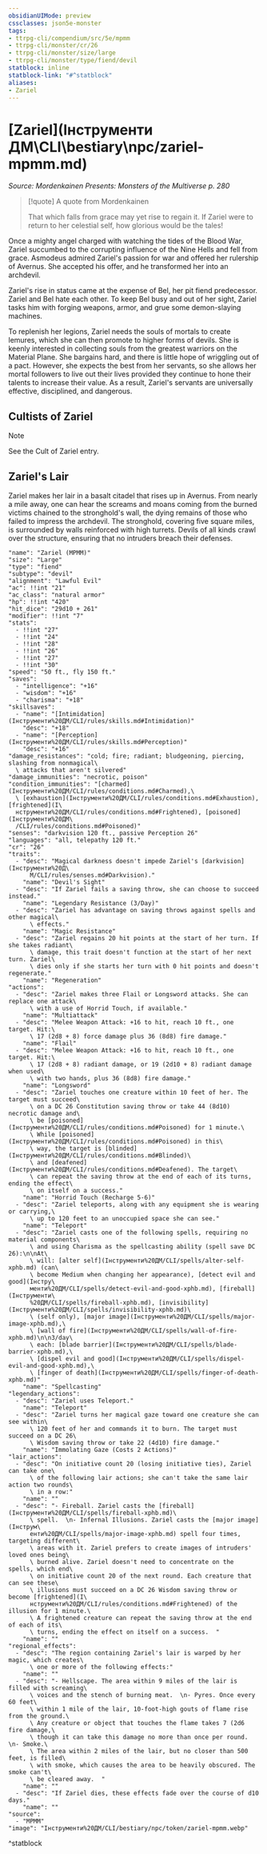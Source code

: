 ```yaml
---
obsidianUIMode: preview
cssclasses: json5e-monster
tags:
- ttrpg-cli/compendium/src/5e/mpmm
- ttrpg-cli/monster/cr/26
- ttrpg-cli/monster/size/large
- ttrpg-cli/monster/type/fiend/devil
statblock: inline
statblock-link: "#^statblock"
aliases:
- Zariel
---
```

# [Zariel](Інструменти ДМ\CLI\bestiary\npc/zariel-mpmm.md)
*Source: Mordenkainen Presents: Monsters of the Multiverse p. 280*  

> [!quote] A quote from Mordenkainen  
> 
> That which falls from grace may yet rise to regain it. If Zariel were to return to her celestial self, how glorious would be the tales!

Once a mighty angel charged with watching the tides of the Blood War, Zariel succumbed to the corrupting influence of the Nine Hells and fell from grace. Asmodeus admired Zariel's passion for war and offered her rulership of Avernus. She accepted his offer, and he transformed her into an archdevil.

Zariel's rise in status came at the expense of Bel, her pit fiend predecessor. Zariel and Bel hate each other. To keep Bel busy and out of her sight, Zariel tasks him with forging weapons, armor, and grue some demon-slaying machines.

To replenish her legions, Zariel needs the souls of mortals to create lemures, which she can then promote to higher forms of devils. She is keenly interested in collecting souls from the greatest warriors on the Material Plane. She bargains hard, and there is little hope of wriggling out of a pact. However, she expects the best from her servants, so she allows her mortal followers to live out their lives provided they continue to hone their talents to increase their value. As a result, Zariel's servants are universally effective, disciplined, and dangerous.

## Cultists of Zariel

> [!note]
> See the Cult of Zariel entry.

## Zariel's Lair

Zariel makes her lair in a basalt citadel that rises up in Avernus. From nearly a mile away, one can hear the screams and moans coming from the burned victims chained to the stronghold's wall, the dying remains of those who failed to impress the archdevil. The stronghold, covering five square miles, is surrounded by walls reinforced with high turrets. Devils of all kinds crawl over the structure, ensuring that no intruders breach their defenses.

```statblock
"name": "Zariel (MPMM)"
"size": "Large"
"type": "fiend"
"subtype": "devil"
"alignment": "Lawful Evil"
"ac": !!int "21"
"ac_class": "natural armor"
"hp": !!int "420"
"hit_dice": "29d10 + 261"
"modifier": !!int "7"
"stats":
  - !!int "27"
  - !!int "24"
  - !!int "28"
  - !!int "26"
  - !!int "27"
  - !!int "30"
"speed": "50 ft., fly 150 ft."
"saves":
  - "intelligence": "+16"
  - "wisdom": "+16"
  - "charisma": "+18"
"skillsaves":
  - "name": "[Intimidation](Інструменти%20ДМ/CLI/rules/skills.md#Intimidation)"
    "desc": "+18"
  - "name": "[Perception](Інструменти%20ДМ/CLI/rules/skills.md#Perception)"
    "desc": "+16"
"damage_resistances": "cold; fire; radiant; bludgeoning, piercing, slashing from nonmagical\
  \ attacks that aren't silvered"
"damage_immunities": "necrotic, poison"
"condition_immunities": "[charmed](Інструменти%20ДМ/CLI/rules/conditions.md#Charmed),\
  \ [exhaustion](Інструменти%20ДМ/CLI/rules/conditions.md#Exhaustion), [frightened](І\
  нструменти%20ДМ/CLI/rules/conditions.md#Frightened), [poisoned](Інструменти%20ДМ\
  /CLI/rules/conditions.md#Poisoned)"
"senses": "darkvision 120 ft., passive Perception 26"
"languages": "all, telepathy 120 ft."
"cr": "26"
"traits":
  - "desc": "Magical darkness doesn't impede Zariel's [darkvision](Інструменти%20Д\
      М/CLI/rules/senses.md#Darkvision)."
    "name": "Devil's Sight"
  - "desc": "If Zariel fails a saving throw, she can choose to succeed instead."
    "name": "Legendary Resistance (3/Day)"
  - "desc": "Zariel has advantage on saving throws against spells and other magical\
      \ effects."
    "name": "Magic Resistance"
  - "desc": "Zariel regains 20 hit points at the start of her turn. If she takes radiant\
      \ damage, this trait doesn't function at the start of her next turn. Zariel\
      \ dies only if she starts her turn with 0 hit points and doesn't regenerate."
    "name": "Regeneration"
"actions":
  - "desc": "Zariel makes three Flail or Longsword attacks. She can replace one attack\
      \ with a use of Horrid Touch, if available."
    "name": "Multiattack"
  - "desc": "Melee Weapon Attack: +16 to hit, reach 10 ft., one target. Hit:\
      \ 17 (2d8 + 8) force damage plus 36 (8d8) fire damage."
    "name": "Flail"
  - "desc": "Melee Weapon Attack: +16 to hit, reach 10 ft., one target. Hit:\
      \ 17 (2d8 + 8) radiant damage, or 19 (2d10 + 8) radiant damage when used\
      \ with two hands, plus 36 (8d8) fire damage."
    "name": "Longsword"
  - "desc": "Zariel touches one creature within 10 feet of her. The target must succeed\
      \ on a DC 26 Constitution saving throw or take 44 (8d10) necrotic damage and\
      \ be [poisoned](Інструменти%20ДМ/CLI/rules/conditions.md#Poisoned) for 1 minute.\
      \ While [poisoned](Інструменти%20ДМ/CLI/rules/conditions.md#Poisoned) in this\
      \ way, the target is [blinded](Інструменти%20ДМ/CLI/rules/conditions.md#Blinded)\
      \ and [deafened](Інструменти%20ДМ/CLI/rules/conditions.md#Deafened). The target\
      \ can repeat the saving throw at the end of each of its turns, ending the effect\
      \ on itself on a success."
    "name": "Horrid Touch (Recharge 5-6)"
  - "desc": "Zariel teleports, along with any equipment she is wearing or carrying,\
      \ up to 120 feet to an unoccupied space she can see."
    "name": "Teleport"
  - "desc": "Zariel casts one of the following spells, requiring no material components\
      \ and using Charisma as the spellcasting ability (spell save DC 26):\n\nAt\
      \ will: [alter self](Інструменти%20ДМ/CLI/spells/alter-self-xphb.md) (can\
      \ become Medium when changing her appearance), [detect evil and good](Інстру\
      менти%20ДМ/CLI/spells/detect-evil-and-good-xphb.md), [fireball](Інструменти\
      %20ДМ/CLI/spells/fireball-xphb.md), [invisibility](Інструменти%20ДМ/CLI/spells/invisibility-xphb.md)\
      \ (self only), [major image](Інструменти%20ДМ/CLI/spells/major-image-xphb.md),\
      \ [wall of fire](Інструменти%20ДМ/CLI/spells/wall-of-fire-xphb.md)\n\n3/day\
      \ each: [blade barrier](Інструменти%20ДМ/CLI/spells/blade-barrier-xphb.md),\
      \ [dispel evil and good](Інструменти%20ДМ/CLI/spells/dispel-evil-and-good-xphb.md),\
      \ [finger of death](Інструменти%20ДМ/CLI/spells/finger-of-death-xphb.md)"
    "name": "Spellcasting"
"legendary_actions":
  - "desc": "Zariel uses Teleport."
    "name": "Teleport"
  - "desc": "Zariel turns her magical gaze toward one creature she can see within\
      \ 120 feet of her and commands it to burn. The target must succeed on a DC 26\
      \ Wisdom saving throw or take 22 (4d10) fire damage."
    "name": "Immolating Gaze (Costs 2 Actions)"
"lair_actions":
  - "desc": "On initiative count 20 (losing initiative ties), Zariel can take one\
      \ of the following lair actions; she can't take the same lair action two rounds\
      \ in a row:"
    "name": ""
  - "desc": "- Fireball. Zariel casts the [fireball](Інструменти%20ДМ/CLI/spells/fireball-xphb.md)\
      \ spell.  \n- Infernal Illusions. Zariel casts the [major image](Інструм\
      енти%20ДМ/CLI/spells/major-image-xphb.md) spell four times, targeting different\
      \ areas with it. Zariel prefers to create images of intruders' loved ones being\
      \ burned alive. Zariel doesn't need to concentrate on the spells, which end\
      \ on initiative count 20 of the next round. Each creature that can see these\
      \ illusions must succeed on a DC 26 Wisdom saving throw or become [frightened](І\
      нструменти%20ДМ/CLI/rules/conditions.md#Frightened) of the illusion for 1 minute.\
      \ A frightened creature can repeat the saving throw at the end of each of its\
      \ turns, ending the effect on itself on a success.  "
    "name": ""
"regional_effects":
  - "desc": "The region containing Zariel's lair is warped by her magic, which creates\
      \ one or more of the following effects:"
    "name": ""
  - "desc": "- Hellscape. The area within 9 miles of the lair is filled with screaming\
      \ voices and the stench of burning meat.  \n- Pyres. Once every 60 feet\
      \ within 1 mile of the lair, 10-foot-high gouts of flame rise from the ground.\
      \ Any creature or object that touches the flame takes 7 (2d6 fire damage,\
      \ though it can take this damage no more than once per round.  \n- Smoke.\
      \ The area within 2 miles of the lair, but no closer than 500 feet, is filled\
      \ with smoke, which causes the area to be heavily obscured. The smoke can't\
      \ be cleared away.  "
    "name": ""
  - "desc": "If Zariel dies, these effects fade over the course of d10 days."
    "name": ""
"source":
  - "MPMM"
"image": "Інструменти%20ДМ/CLI/bestiary/npc/token/zariel-mpmm.webp"
```
^statblock